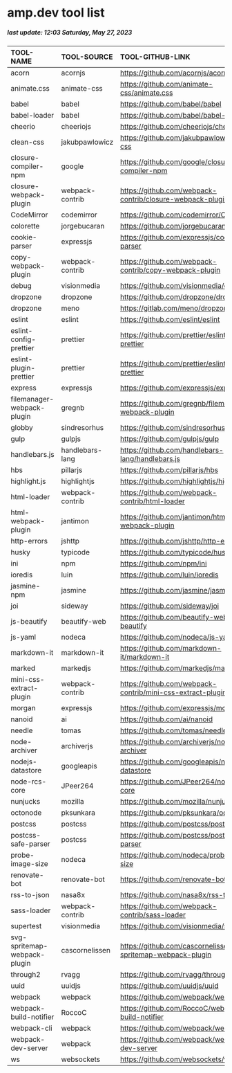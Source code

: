 # amp.dev tool list

##### last update: 12:03 Saturday, May 27, 2023

|TOOL-NAME|TOOL-SOURCE|TOOL-GITHUB-LINK|
|:--------|:----------|:--------------|
|acorn|acornjs|https://github.com/acornjs/acorn|
|animate.css|animate-css|https://github.com/animate-css/animate.css|
|babel|babel|https://github.com/babel/babel|
|babel-loader|babel|https://github.com/babel/babel-loader|
|cheerio|cheeriojs|https://github.com/cheeriojs/cheerio|
|clean-css|jakubpawlowicz|https://github.com/jakubpawlowicz/clean-css|
|closure-compiler-npm|google|https://github.com/google/closure-compiler-npm|
|closure-webpack-plugin|webpack-contrib|https://github.com/webpack-contrib/closure-webpack-plugin|
|CodeMirror|codemirror|https://github.com/codemirror/CodeMirror|
|colorette|jorgebucaran|https://github.com/jorgebucaran/colorette|
|cookie-parser|expressjs|https://github.com/expressjs/cookie-parser|
|copy-webpack-plugin|webpack-contrib|https://github.com/webpack-contrib/copy-webpack-plugin|
|debug|visionmedia|https://github.com/visionmedia/debug|
|dropzone|dropzone|https://github.com/dropzone/dropzone|
|dropzone|meno|https://gitlab.com/meno/dropzone|
|eslint|eslint|https://github.com/eslint/eslint|
|eslint-config-prettier|prettier|https://github.com/prettier/eslint-config-prettier|
|eslint-plugin-prettier|prettier|https://github.com/prettier/eslint-plugin-prettier|
|express|expressjs|https://github.com/expressjs/express|
|filemanager-webpack-plugin|gregnb|https://github.com/gregnb/filemanager-webpack-plugin|
|globby|sindresorhus|https://github.com/sindresorhus/globby|
|gulp|gulpjs|https://github.com/gulpjs/gulp|
|handlebars.js|handlebars-lang|https://github.com/handlebars-lang/handlebars.js|
|hbs|pillarjs|https://github.com/pillarjs/hbs|
|highlight.js|highlightjs|https://github.com/highlightjs/highlight.js|
|html-loader|webpack-contrib|https://github.com/webpack-contrib/html-loader|
|html-webpack-plugin|jantimon|https://github.com/jantimon/html-webpack-plugin|
|http-errors|jshttp|https://github.com/jshttp/http-errors|
|husky|typicode|https://github.com/typicode/husky|
|ini|npm|https://github.com/npm/ini|
|ioredis|luin|https://github.com/luin/ioredis|
|jasmine-npm|jasmine|https://github.com/jasmine/jasmine-npm|
|joi|sideway|https://github.com/sideway/joi|
|js-beautify|beautify-web|https://github.com/beautify-web/js-beautify|
|js-yaml|nodeca|https://github.com/nodeca/js-yaml|
|markdown-it|markdown-it|https://github.com/markdown-it/markdown-it|
|marked|markedjs|https://github.com/markedjs/marked|
|mini-css-extract-plugin|webpack-contrib|https://github.com/webpack-contrib/mini-css-extract-plugin|
|morgan|expressjs|https://github.com/expressjs/morgan|
|nanoid|ai|https://github.com/ai/nanoid|
|needle|tomas|https://github.com/tomas/needle|
|node-archiver|archiverjs|https://github.com/archiverjs/node-archiver|
|nodejs-datastore|googleapis|https://github.com/googleapis/nodejs-datastore|
|node-rcs-core|JPeer264|https://github.com/JPeer264/node-rcs-core|
|nunjucks|mozilla|https://github.com/mozilla/nunjucks|
|octonode|pksunkara|https://github.com/pksunkara/octonode|
|postcss|postcss|https://github.com/postcss/postcss|
|postcss-safe-parser|postcss|https://github.com/postcss/postcss-safe-parser|
|probe-image-size|nodeca|https://github.com/nodeca/probe-image-size|
|renovate-bot|renovate-bot|https://github.com/renovate-bot|
|rss-to-json|nasa8x|https://github.com/nasa8x/rss-to-json|
|sass-loader|webpack-contrib|https://github.com/webpack-contrib/sass-loader|
|supertest|visionmedia|https://github.com/visionmedia/supertest|
|svg-spritemap-webpack-plugin|cascornelissen|https://github.com/cascornelissen/svg-spritemap-webpack-plugin|
|through2|rvagg|https://github.com/rvagg/through2|
|uuid|uuidjs|https://github.com/uuidjs/uuid|
|webpack|webpack|https://github.com/webpack/webpack|
|webpack-build-notifier|RoccoC|https://github.com/RoccoC/webpack-build-notifier|
|webpack-cli|webpack|https://github.com/webpack/webpack-cli|
|webpack-dev-server|webpack|https://github.com/webpack/webpack-dev-server|
|ws|websockets|https://github.com/websockets/ws|

